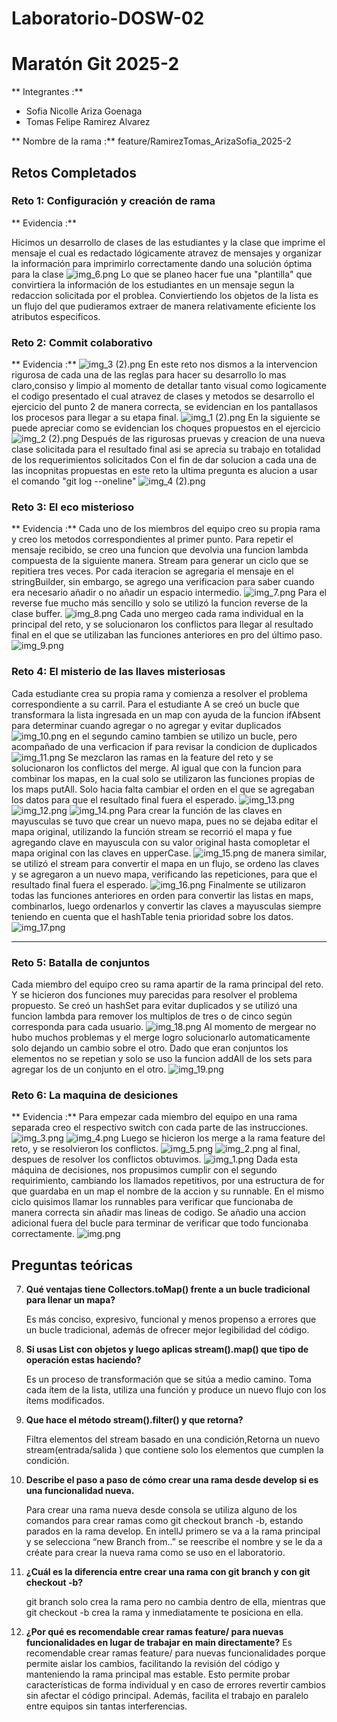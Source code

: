 # Laboratorio-DOSW-02

# Maratón Git 2025-2

** Integrantes :**
-  Sofia Nicolle Ariza Goenaga
-  Tomas Felipe Ramirez Alvarez

** Nombre de la rama :** feature/RamirezTomas_ArizaSofia_2025-2

## Retos Completados

### Reto 1: Configuración y creación de rama
** Evidencia :**

Hicimos un desarrollo de clases de las estudiantes y la clase que imprime el mensaje el cual es redactado lógicamente
atravez de mensajes y organizar la información para imprimirlo correctamente dando una solución óptima para la clase
![img_6.png](img_6.png)
Lo que se planeo hacer fue una "plantilla" que convirtiera la información de los estudiantes en un mensaje segun 
la redaccion solicitada por el problea. Conviertiendo los objetos de la lista es un flujo del que pudieramos 
extraer de manera relativamente eficiente los atributos especificos.

### Reto 2: Commit colaborativo
** Evidencia :**
![img_3 (2).png](img_3%20%282%29.png)
En este reto nos dismos a la intervencion rigurosa de cada una de las reglas para hacer su desarrollo
lo mas claro,consiso y limpio al momento de detallar tanto visual como logicamente el codigo presentado 
el cual atravez de clases y metodos se desarrollo el ejercicio del punto 2 de manera correcta, se evidencian
en los pantallasos los procesos para llegar a su etapa final.
![img_1 (2).png](img_1%20%282%29.png)
En la siguiente se puede apreciar como se evidencian los choques propuestos en el ejercicio 
![img_2 (2).png](img_2%20%282%29.png)
Después de las rigurosas pruevas y creacion de una nueva clase solicitada para el resultado final asi se 
aprecia su trabajo en totalidad de los requerimientos solicitados
Con el fin de dar solucion a cada una de las incopnitas propuestas en este reto la ultima pregunta es alucion
a usar el comando "git log --oneline"
![img_4 (2).png](img_4%20%282%29.png)

### Reto 3: El eco misterioso
** Evidencia :**
Cada uno de los miembros del equipo creo su propia rama y creo los metodos correspondientes al primer punto.
Para repetir el mensaje recibido, se creo una funcion que devolvia una funcion lambda compuesta de la siguiente manera.
Stream para generar un ciclo que se repitiera tres veces. Por cada iteracion se agregaria el mensaje en el stringBuilder, 
sin embargo, se agrego una verificacion para saber cuando era necesario añadir o no añadir un espacio intermedio.
![img_7.png](img_7.png)
Para el reverse fue mucho más sencillo y solo se utilizó la funcion reverse de la clase buffer.
![img_8.png](img_8.png)
Cada uno mergeo cada rama individual en la principal del reto, y se solucionaron los conflictos para llegar al resultado 
final en el que se utilizaban las funciones anteriores en pro del último paso.
![img_9.png](img_9.png)

### Reto 4: El misterio de las llaves misteriosas 
Cada estudiante crea su propia rama y comienza a resolver el problema correspondiente a su carril. Para el estudiante A
se creó un bucle que transformara la lista ingresada en un map con ayuda de la funcion ifAbsent para determinar cuando
agregar o no agregar y evitar duplicados
![img_10.png](img_10.png)
en el segundo camino tambien se utilizo un bucle, pero acompañado de una verficacion if para revisar la condicion de 
duplicados
![img_11.png](img_11.png)
Se mezclaron las ramas en la feature del reto y se solucionaron los conflictos del merge. Al igual que con la funcion para
combinar los mapas, en la cual solo se utilizaron las funciones propias de los maps putAll. Solo hacia falta cambiar el 
orden en el que se agregaban los datos para que el resultado final fuera el esperado.
![img_13.png](img_13.png)
![img_12.png](img_12.png)
![img_14.png](img_14.png)
Para crear la función de las claves en mayusculas se tuvo que crear un nuevo mapa, pues no se dejaba editar el mapa original,
utilizando la función stream se recorrió el mapa y fue agregando clave en mayuscula con su valor original hasta comopletar
el mapa original con las claves en upperCase.
![img_15.png](img_15.png)
de manera similar, se utilizó el stream para convertir el mapa en un flujo, se ordeno las claves y se agregaron a un 
nuevo mapa, verificando las repeticiones, para que el resultado final fuera el esperado.
![img_16.png](img_16.png)
Finalmente se utilizaron todas las funciones anteriores en orden para convertir las listas en maps, combinarlos, luego 
ordenarlos y convertir las claves a mayusculas siempre teniendo en cuenta que el hashTable tenia prioridad sobre los datos.
![img_17.png](img_17.png)
___

### Reto 5: Batalla de conjuntos
Cada miembro del equipo creo su rama apartir de la rama principal del reto. Y se hicieron dos funciones muy parecidas para
resolver el problema propuesto. Se creó un hashSet para evitar duplicados y se utilizó una funcion lambda para remover los
multiplos de tres o de cinco según corresponda para cada usuario. 
![img_18.png](img_18.png)
Al momento de mergear no hubo muchos problemas y el merge logro solucionarlo automaticamente solo dejando un cambio sobre 
el otro. Dado que eran conjuntos los elementos no se repetian y solo se uso la funcion addAll de los sets para agregar los
de un conjunto en el otro. 
![img_19.png](img_19.png)

### Reto 6: La maquina de desiciones
** Evidencia :**
Para empezar cada miembro del equipo en una rama separada creo el respectivo switch con cada parte de las instrucciones.
![img_3.png](img_3.png)
![img_4.png](img_4.png)
Luego se hicieron los merge a la rama feature del reto, y se resolvieron los conflictos.
![img_5.png](img_5.png)
![img_2.png](img_2.png)
al final, despues de resolver los conflictos obtuvimos.
![img_1.png](img_1.png)
Dada esta máquina de decisiones, nos propusimos cumplir con el segundo requirimiento, cambiando los llamados repetitivos,
por una estructura de for que guardaba en un map el nombre de la accion y su runnable. En el mismo ciclo quisimos llamar
los runnables para verificar que funcionaba de manera correcta sin añadir mas lineas de codigo. Se añadio una accion 
adicional fuera del bucle para terminar de verificar que todo funcionaba correctamente.
![img.png](img.png)
## Preguntas teóricas

7. **Qué ventajas tiene Collectors.toMap() frente a un bucle tradicional para llenar un mapa?**

   Es más conciso, expresivo, funcional y menos propenso a errores que un bucle tradicional, además de ofrecer mejor legibilidad del código.
8. **Si usas List con objetos y luego aplicas stream().map() que tipo de operación estas haciendo?**

   Es un proceso de transformación que se sitúa a medio camino. Toma cada ítem de la lista, utiliza una función y produce un nuevo flujo con los ítems modificados.
9. **Que hace el método stream().filter() y que retorna?**

   Filtra elementos del stream basado en una condición,Retorna un nuevo stream(entrada/salida ) que contiene solo los elementos que cumplen la condición.
10. **Describe el paso a paso de cómo crear una rama desde develop si es una funcionalidad nueva.**

    Para crear una rama nueva desde consola se utiliza alguno de los comandos para crear ramas como git checkout branch -b, estando parados en la rama develop.
    En intellJ primero se va a la rama principal y se selecciona “new Branch from..” se reescribe el nombre y se le da a créate para crear la nueva rama como se uso en el laboratorio.
11. **¿Cuál es la diferencia entre crear una rama con git branch y con git checkout -b?**

    git branch solo crea la rama pero no cambia dentro de ella, mientras que git checkout -b crea la rama y inmediatamente te posiciona en ella.

12. **¿Por qué es recomendable crear ramas feature/ para nuevas funcionalidades en lugar de trabajar en main directamente?**
Es recomendable crear ramas feature/ para nuevas funcionalidades porque permite aislar los cambios, facilitando la 
revisión del código y manteniendo la rama principal mas estable. Esto permite probar características de forma individual
y en caso de errores revertir cambios sin afectar el código principal. Además, facilita el trabajo en paralelo entre
equipos sin tantas interferencias.